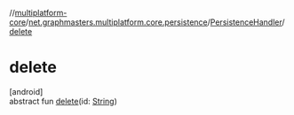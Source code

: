 //[multiplatform-core](../../../index.md)/[net.graphmasters.multiplatform.core.persistence](../index.md)/[PersistenceHandler](index.md)/[delete](delete.md)

# delete

[android]\
abstract fun [delete](delete.md)(id: [String](https://kotlinlang.org/api/latest/jvm/stdlib/kotlin/-string/index.html))
